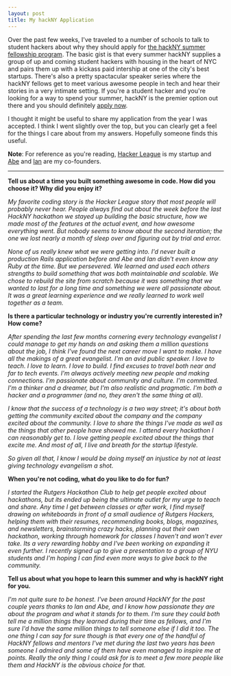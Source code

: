 ```yaml
---
layout: post
title: My hackNY Application
---
```



Over the past few weeks, I've traveled to a number of schools to talk to
student hackers about why they should apply for [the hackNY 
summer fellowship program](http://apply.hackny.org/).  The basic gist is that
every summer hackNY supplies a group of up and coming student hackers with
housing in the heart of NYC and pairs them up with a kickass paid intership at one
of the city's best startups.  There's also a pretty spactacular speaker series
where the hackNY fellows get to meet various awesome people in tech and hear
their stories in a very intimate setting.  If you're a student hacker and
you're looking for a way to spend your summer, hackNY is the premier option
out there and you should definitely [apply now](http://apply.hackny.org/).

I thought it might be useful to share my application from the year I was
accepted.  I think I went slightly over the top, but you can clearly get a
feel for the things I care about from my answers.  Hopefully someone finds
this useful.

**Note**: For reference as you're reading, [Hacker League](https://www.hackerleague.org/)
is my startup and [Abe](https://twitter.com/abestanway) and [Ian](https://twitter.com/sw1tch)
are my co-founders.

---

**Tell us about a time you built something awesome in code. How did you choose it? Why did you enjoy it?**

*My favorite coding story is the Hacker League story that most people will 
probably never hear.  People always find out about the week before the 
last HackNY hackathon we stayed up building the basic structure,  how we 
made most of the features at the actual event, and how awesome everything 
went. But nobody seems to know about the second iteration; the one we lost 
nearly a month of sleep over and figuring out by trial and error.*

*None of us really knew what we were getting into. I'd never built a production 
Rails application before and Abe and Ian didn't even know any Ruby at the 
time. But we persevered. We learned and used each others strengths to build 
something that was both maintainable and scalable.  We chose to rebuild the 
site from scratch because it was something that we wanted to last for a 
long time and something we were all passionate about.  It was a great 
learning experience and we really learned to work well together as a team.*

**Is there a particular technology or industry you're currently interested in? How come?**

*After spending the last few months cornering every technology evangelist I 
could manage to get my hands on and asking them a million questions about 
the job,  I think I've found the next career move I want to make.  I have 
all the makings of a great evangelist. I'm an avid public speaker. I love 
to teach. I love to learn. I love to build. I find excuses to travel both
near and far to tech events. I'm always actively meeting new people and 
making connections.  I'm passionate about community and culture. I'm 
committed. I'm a thinker and a dreamer, but I'm also realistic and 
pragmatic.  I'm both a hacker and a programmer (and no, they aren't the 
same thing at all).*


*I know that the success of a technology is a two way street; it's about 
both getting the community excited about the company 
and the company excited about the community.  I love to share the things 
I've made as well as the things that other people have showed me. I attend 
every hackathon I can reasonably get to. I love getting people excited 
about the things that excite me. And most of all, I live and breath for 
the startup lifestyle.*

*So given all that, I know I would be doing myself an injustice by not at 
least giving technology evangelism a shot.*

**When you're not coding, what do you like to do for fun?**

*I started the Rutgers Hackathon Club to help get people excited about
hackathons, but its ended up being the ultimate outlet for my urge to teach
and share.  Any time I get between classes or after work, I find myself
drawing on whiteboards in front of a small audience of Rutgers Hackers,
helping them with their resumes, recommending books, blogs, magazines, and
newsletters, brainstorming crazy hacks, planning out their own hackathon,
working through homework for classes I haven't and won't ever take.  Its a
very rewarding hobby and I've been working on expanding it even further. I
recently signed up to give  a presentation to a group of NYU students and I'm
hoping I can find even more ways to give back to the community.*


**Tell us about what you hope to learn this summer and why is hackNY right for
you.**

*I'm not quite sure to be honest.  I've been around HackNY for the past couple
years thanks to Ian and Abe, and I know how passionate they are about the
program and what it stands for to them. I'm sure they could both tell me a
million things they learned during their time as fellows, and I'm sure I'd
have the same million things to tell someone else if I did it too.  The one
thing I can say for sure though is that every one of the handful of HackNY
fellows and mentors I've met during the last two years has been someone I
admired and some of them have even managed to inspire me at points. Really the
only thing I could ask for is to meet a few more people like them and HackNY
is the obvious choice for that.*

